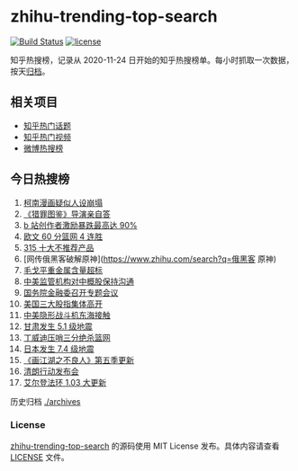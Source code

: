 # zhihu-trending-top-search

[![Build Status](https://github.com/justjavac/zhihu-trending-top-search/workflows/ci/badge.svg?branch=main)](https://github.com/justjavac/zhihu-trending-top-search/actions)
[![license](https://img.shields.io/github/license/justjavac/zhihu-trending-top-search)](https://github.com/justjavac/zhihu-trending-top-search/blob/main/LICENSE)

知乎热搜榜，记录从 2020-11-24 日开始的知乎热搜榜单。每小时抓取一次数据，按天[归档](./archives)。

## 相关项目

- [知乎热门话题](https://github.com/justjavac/zhihu-trending-hot-questions)
- [知乎热门视频](https://github.com/justjavac/zhihu-trending-hot-video)
- [微博热搜榜](https://github.com/justjavac/weibo-trending-hot-search)

## 今日热搜榜

<!-- BEGIN -->
<!-- 最后更新时间 Fri Mar 18 2022 07:09:38 GMT+0800 (China Standard Time) -->

1. [柯南漫画疑似人设崩塌](https://www.zhihu.com/search?q=柯南)
1. [《猎罪图鉴》导演亲自答](https://www.zhihu.com/search?q=猎罪图鉴)
1. [b 站创作者激励暴跌最高达 90%](https://www.zhihu.com/search?q=哔哩哔哩)
1. [欧文 60 分篮网 4 连胜](https://www.zhihu.com/search?q=篮网)
1. [315 十大不推荐产品](https://www.zhihu.com/search?q=十大不推荐产品)
1. [网传俄黑客破解原神](https://www.zhihu.com/search?q=俄黑客 原神)
1. [毛戈平重金属含量超标](https://www.zhihu.com/search?q=毛戈平)
1. [中美监管机构对中概股保持沟通](https://www.zhihu.com/search?q=中美监管机构)
1. [国务院金融委召开专题会议](https://www.zhihu.com/search?q=国务院金融委)
1. [美国三大股指集体高开](https://www.zhihu.com/search?q=美股大涨)
1. [中美隐形战斗机东海接触](https://www.zhihu.com/search?q=中美隐形战斗机)
1. [甘肃发生 5.1 级地震](https://www.zhihu.com/search?q=甘肃地震)
1. [丁威迪压哨三分绝杀篮网](https://www.zhihu.com/search?q=篮网)
1. [日本发生 7.4 级地震](https://www.zhihu.com/search?q=日本地震)
1. [《画江湖之不良人》第五季更新](https://www.zhihu.com/search?q=画江湖之不良人)
1. [清朗行动发布会](https://www.zhihu.com/search?q=清朗行动)
1. [艾尔登法环 1.03 大更新](https://www.zhihu.com/search?q=艾尔登法环更新)

<!-- END -->

历史归档 [./archives](./archives)

### License

[zhihu-trending-top-search](https://github.com/justjavac/zhihu-trending-top-search)
的源码使用 MIT License 发布。具体内容请查看 [LICENSE](./LICENSE) 文件。
